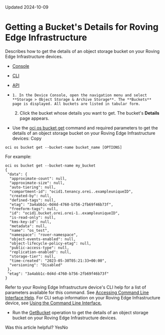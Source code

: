 Updated 2024-10-09
# Getting a Bucket's Details for Roving Edge Infrastructure
Describes how to get the details of an object storage bucket on your Roving Edge Infrastructure devices.
  * [Console](https://docs.oracle.com/en-us/iaas/Content/Rover/Object_Storage/Bucket/get_bucket.htm)
  * [CLI](https://docs.oracle.com/en-us/iaas/Content/Rover/Object_Storage/Bucket/get_bucket.htm)
  * [API](https://docs.oracle.com/en-us/iaas/Content/Rover/Object_Storage/Bucket/get_bucket.htm)


  *     1. In the Device Console, open the navigation menu and select **Storage > Object Storage & Archive Storage**. The **Buckets** page is displayed. All buckets are listed in tabular form.
    2. Click the bucket whose details you want to get. The bucket's **Details** page appears.
  * Use the [oci os bucket get](https://docs.oracle.com/iaas/tools/oci-cli/latest/oci_cli_docs/cmdref/os/bucket/get.html) command and required parameters to get the details of an object storage bucket on your Roving Edge Infrastructure devices:
Copy
```
oci os bucket get --bucket-name bucket_name [OPTIONS]
```

For example:
```
oci os bucket get --bucket-name my_bucket
{
 "data": {
  "approximate-count": null,
  "approximate-size": null,
  "auto-tiering": null,
  "compartment-id": "ocid1.tenancy.orei..exampleuniqueID",
  "created-by": null,
  "defined-tags": null,
  "etag": "3a4abb1c-0d4d-4760-b756-2fb69f46b73f",
  "freeform-tags": null,
  "id": "ocid1.bucket.orei.orei-1..exampleuniqueID",
  "is-read-only": null,
  "kms-key-id": null,
  "metadata": null,
  "name": "os_test",
  "namespace": "rover-namespace",
  "object-events-enabled": null,
  "object-lifecycle-policy-etag": null,
  "public-access-type": null,
  "replication-enabled": null,
  "storage-tier": null,
  "time-created": "2023-05-30T05:21:33+00:00",
  "versioning": "Disabled"
 },
 "etag": "3a4abb1c-0d4d-4760-b756-2fb69f46b73f"
}
```

Refer to your Roving Edge Infrastructure device's CLI help for a list of parameters available for this command. See [Accessing Command Line Interface Help](https://docs.oracle.com/en-us/iaas/Content/Rover/Access/cli_install.htm#CLIAccessHelp).
For CLI setup information on your Roving Edge Infrastructure device, see [Using the Command Line Interface.](https://docs.oracle.com/en-us/iaas/Content/Rover/Access/cli_install.htm#CLI "Describes how to use the Command Line Interface to access a a Roving Edge Infrastructure device.")
  * Run the [GetBucket](https://docs.oracle.com/iaas/api/#/en/objectstorage/latest/Bucket/GetBucket) operation to get the details of an object storage bucket on your Roving Edge Infrastructure devices.


Was this article helpful?
YesNo

